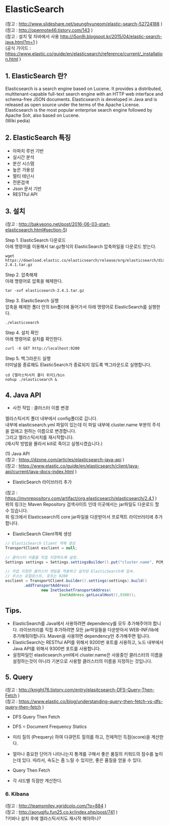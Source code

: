 # ElasticSearch
(참고 : http://www.slideshare.net/seunghyuneom/elastic-search-52724188 )  
(참고 : http://opennote46.tistory.com/143 )  
(참고 : 설치 및 자바에서 사용 http://i5on9i.blogspot.kr/2015/04/elastic-search-java.html?m=1 )  
(공식 가이드 : https://www.elastic.co/guide/en/elasticsearch/reference/current/_installation.html )

## 1. ElasticSearch 란?
Elasticsearch is a search engine based on Lucene. It provides a distributed, multitenant-capable full-text search engine with an HTTP web interface and schema-free JSON documents. Elasticsearch is developed in Java and is released as open source under the terms of the Apache License. Elasticsearch is the most popular enterprise search engine followed by Apache Solr, also based on Lucene.  
(Wiki pedia)

## 2. ElasticSearch 특징
- 아파치 루씬 기반  
- 실시간 분석  
- 분산 시스템  
- 높은 가용성  
- 멀티 테넌시  
- 전문검색  
- Json 문서 기반  
- RESTful API  

## 3. 설치
(참고 : http://bakyeono.net/post/2016-06-03-start-elasticsearch.html#section-5)  

Step 1. ElasticSearch 다운로드  
아래 명령어를 이용해서 tar.gz형식의 ElasticSearch 압축파일을 다운로드 받는다.  
```
wget https://download.elastic.co/elasticsearch/release/org/elasticsearch/distribution/tar/elasticsearch/2.4.1/elasticsearch-2.4.1.tar.gz
```

Step 2. 압축해제  
아래 명령어로 압푹을 해제한다.  
```
tar -xvf elasticsearch-2.4.1.tar.gz
```

Step 3. ElasticSearch 실행  
압축을 해제한 폴더 안의 bin폴더에 들어가서 아래 명령어로 ElasticSearch를 실행한다.  
```
./elasticsearch
```

Step 4. 설치 확인  
아래 명령어로 설치를 확인한다.  
```
curl -X GET http://localhost:9200
```

Step 5. 백그라운드 실행  
터미널을 종료해도 ElasticSearch가 종료되지 않도록 백그라운드로 실행합니다.  
```
cd {엘라스틱서치 폴더 위치}/bin
nohup ./elasticsearch &
```

## 4. Java API
- 사전 작업 : 클러스터 이름 변경  

엘라스틱서치 폴더 내부에서 config폴더로 갑니다.  
내부에 elasticsearch.yml 파일이 있는데 이 파일 내부에 cluster.name 부분의 주석을 없애고 원하는 이름으로 변경합니다.  
그리고 엘라스틱서치를 재시작합니다.  
(재시작 방법을 몰라서 kill로 죽이고 실행시켰습니다.)  

(1) Java API  
(참고 : https://dzone.com/articles/elasticsearch-java-api )  
(참고 : https://www.elastic.co/guide/en/elasticsearch/client/java-api/current/java-docs-index.html )

- ElasticSearch 라이브러리 추가  

(참고 : https://mvnrepository.com/artifact/org.elasticsearch/elasticsearch/2.4.1 )  
위의 링크는 Maven Repository 검색사이트 인데 이곳에서는 jar파일도 다운로드 할 수 있습니다.  
위 링크에서 Elasticsearch의 core jar파일을 다운받아서 프로젝트 라이브러리에 추가합니다.  

- ElasticSearch Client객체 생성  

```java
// ElasticSearch Client 객체 생성
TransportClient esclient = null;
		
// 클러스터 이름을 직접 지정하도록 설정.
Settings settings = Settings.settingsBuilder().put("cluster.name", PCM_CLUSTER).build();
		
// 직접 지정한 클러스터 셋팅을 적용하고 설치된 ElasticSearch에 접속.
// 주소는 로컬호스트, 포트는 9200
esclient = TransportClient.builder().settings(settings).build()
		.addTransportAddress(
				new InetSocketTransportAddress(
						InetAddress.getLocalHost(),9300));
```

## Tips.
- ElasticSearch를 Java에서 사용하려면 dependency를 모두 추가해주어야 합니다. 라이브러리를 직접 추가하려면 모든 jar파일들을 다운받아서 WEB-INF/lib에 추가해줘야합니다. Maven을 사용하면 dependency만 추가해주면 됩니다.  
- ElasticSearch는 RESTful API를 위해서 9200번 포트를 사용하고, 노드 내부에서 Java API를 위해서 9300번 포트를 사용합니다.  
- 설정파일인 elasticsearch.yml에서 cluster.name은 사용중인 클러스터의 이름을 설정하는것이 아니라 기본으로 사용할 클러스터의 이름을 지정하는 것입니다.  

## 5. Query
(참고 : http://knight76.tistory.com/entry/elasitcsearch-DFS-Query-Then-Fetch )  
(참고 : https://www.elastic.co/blog/understanding-query-then-fetch-vs-dfs-query-then-fetch )

- DFS Query Then Fetch
 - DFS = Document Frequency Statics
 - 미리 질의 (Prequery) 하여 다큐먼트 질의를 하고, 전체적인 득점(score)을 계산한다.
 - 얼마나 중요한 단어가 나타나는지 통계를 구해서 좋은 품질의 키워드의 점수를 높이는데 있다. 따라서, 속도는 좀 느릴 수 있지만, 좋은 품질을 얻을 수 있다. 

- Query Then Fetch
 - 각 샤드별 득점만 계산한다.
 
### 6. Kibana
(참고 : http://teamsmiley.xgridcolo.com/?p=884 )  
(참고 : http://aoruqjfu.fun25.co.kr/index.php/post/741 )  
?키바나 설치 후에 엘라스틱서치도 재시작 해야하나?
